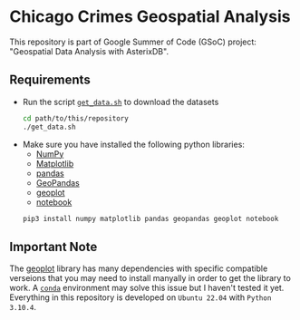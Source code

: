 # Chicago Crimes Geospatial Analysis

This repository is part of Google Summer of Code (GSoC) project: "Geospatial Data Analysis with AsterixDB".  

## Requirements
* Run the script [`get_data.sh`](get_data.sh) to download the datasets
    ```bash
    cd path/to/this/repository
    ./get_data.sh
    ```
* Make sure you have installed the following python libraries:  
    * [NumPy](https://numpy.org/)
    * [Matplotlib](https://matplotlib.org/)
    * [pandas](https://pandas.pydata.org/)
    * [GeoPandas](https://geopandas.org/en/stable/)
    * [geoplot](https://residentmario.github.io/geoplot/)
    * [notebook](https://jupyter.org/install#jupyter-notebook)
    ```sh
    pip3 install numpy matplotlib pandas geopandas geoplot notebook
    ```
## **Important Note**
The [geoplot](https://residentmario.github.io/geoplot/) library has many dependencies with specific compatible verseions that you may need to install manyally in order to get the library to work. A [`conda`](https://www.anaconda.com/) environment may solve this issue but I haven't tested it yet.  
Everything in this repository is developed on `Ubuntu 22.04` with `Python 3.10.4`.
